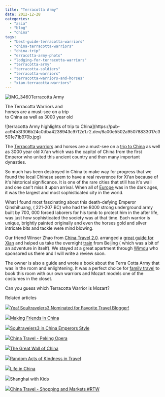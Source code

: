 ```yaml
---
title: "Terracotta Army"
date: 2012-12-28
categories: 
  - "asia"
  - "blog"
  - "china"
tags: 
  - "best-guide-terracotta-warriors"
  - "china-terracotta-warriors"
  - "china-trip"
  - "erracotta-army-photo"
  - "lodging-for-terracotta-warriors"
  - "terracotta-army"
  - "terracotta-soldiers"
  - "terracotta-warriors"
  - "terracotta-warriors-and-horses"
  - "xian-terracotta-warriors"
---
```


![IMG_3460](https://pub-ac94b3f306b24c0dba4238943c97f2e1.r2.dev/6a00e5502a95078833017c3501e685970b.jpg)Terracotta Army

The Terracotta Warriors and  
horses are a must-see on a trip  
to China as well as 3000 year old

<!--more--> ![terracotta Army highlights of trip to China](https://pub-ac94b3f306b24c0dba4238943c97f2e1.r2.dev/6a00e5502a95078833017c3501e71b970b.jpg)  
  
The [Terracotta warriors](http://en.wikipedia.org/wiki/Terracotta_Army "terra cotta amry") and horses are a must-see on a [trip to China](http://soultravelers3new.local/2012/11/china-travel-in-the-autumn.html "trip to China") as well as 3000 year old Xi'an which was the capitol of China from the first Emperor who united this ancient country and then many important dynasties.  
  
So much has been destroyed in China to make way for progress that we found the local Chinese seem to have a real reverence for Xi'an because of it's historical significance. It is one of the rare cities that still has it's wall and one can't miss it upon arrival. When all of [Europe](http://soultravelers3new.local/2012/02/5-best-european-family-vacations.html "Best European vacations") was in the dark ages, it was the largest and most sophisticated city in the world.  
  
What I found most fascinating about this death-defying Emperor Qinshihuang, ( 221-207 BC) who had the 8000 strong underground army built by 700, 000 forced laborers for his tomb to protect him in the after life, was just how sophisticated the society was at that time. Each warrior is unique, brightly painted originally and even the horses gold and silver intricate bits and tackle were mind blowing.  
  
Our friend Winser Zhao from [China Travel 2.0](http://www.chinatravel20.com/ "china travel 2.0"). arranged a [great guide for Xian](http://www.chinatravel20.com/2012/06/04/my-xian-partner-is-ready-for-your-china-travel-2-0-tours/ "best guide for Xian, China") and helped us take the overnight [train](http://soultravelers3new.local/2012/12/taking-the-fast-train-in-china.html "china train") from Beijing ( which was a bit of an adventure in itself). We stayed at a great apartment through [Wimdu](http://www.wimdu.com/offers/AL4OARRT?path=xian&price_filter[max]=7&price_filter[min]=0&seo_path=%2Fxian "Wimdu") who sponsored us there and I will write a review soon.  
  
The owner is also a guide and wrote a book about the Terra Cotta Army that was in the room and enlightening. It was a perfect choice for [family travel](http://soultravelers3new.local/2009/04/how-to-travel-the-world-as-a-digital-nomad-family.html "family travel") to book this room with our own warriors and Mozart models one of the costumes in the closet.  
  
Can you guess which Terracotta Warrior is Mozart?  
  
  
  

Related articles

[![](http://i.zemanta.com/125858070_80_80.jpg)](http://soultravelers3new.local/2012/11/yea-soultravelers3-nominated-for-favorite-travel-blogger.html)[Yea! Soultravelers3 Nominated for Favorite Travel Blogger!](http://soultravelers3new.local/2012/11/yea-soultravelers3-nominated-for-favorite-travel-blogger.html)

[![](http://i.zemanta.com/133178311_80_80.jpg)](http://soultravelers3new.local/2012/12/making-friends-in-china-.html)[Making Friends in China](http://soultravelers3new.local/2012/12/making-friends-in-china-.html)

[![](http://i.zemanta.com/130189927_80_80.jpg)](http://soultravelers3new.local/2012/12/soultravelers3-in-china-emperors-style.html)[Soultravelers3 in China Emperors Style](http://soultravelers3new.local/2012/12/soultravelers3-in-china-emperors-style.html)

[![](http://i.zemanta.com/132053985_80_80.jpg)](http://soultravelers3new.local/2012/12/china-travel-peking-opera.html)[China Travel - Peking Opera](http://soultravelers3new.local/2012/12/china-travel-peking-opera.html)

[![](http://i.zemanta.com/131801621_80_80.jpg)](http://soultravelers3new.local/2012/12/the-great-wall-of-china.html)[The Great Wall of China](http://soultravelers3new.local/2012/12/the-great-wall-of-china.html)

[![](http://i.zemanta.com/133416869_80_80.jpg)](http://soultravelers3new.local/2012/12/random-acts-of-kindness-in-travel.html)[Random Acts of Kindness in Travel](http://soultravelers3new.local/2012/12/random-acts-of-kindness-in-travel.html)

[![](http://i.zemanta.com/127937940_80_80.jpg)](http://soultravelers3new.local/2012/11/life-in-china.html)[Life in China](http://soultravelers3new.local/2012/11/life-in-china.html)

[![](http://i.zemanta.com/129131608_80_80.jpg)](http://soultravelers3new.local/2012/11/shanghai-with-kids.html)[Shanghai with Kids](http://soultravelers3new.local/2012/11/shanghai-with-kids.html)

[![](http://i.zemanta.com/134036425_80_80.jpg)](http://soultravelers3new.local/2012/12/china-travel-shopping-and-markets-rtw.html)[China Travel - Shopping and Markets #RTW](http://soultravelers3new.local/2012/12/china-travel-shopping-and-markets-rtw.html)
